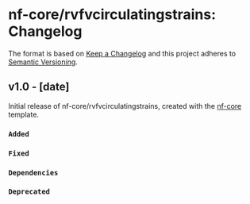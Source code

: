# nf-core/rvfvcirculatingstrains: Changelog

The format is based on [Keep a Changelog](http://keepachangelog.com/en/1.0.0/)
and this project adheres to [Semantic Versioning](http://semver.org/spec/v2.0.0.html).

## v1.0 - [date]

Initial release of nf-core/rvfvcirculatingstrains, created with the [nf-core](http://nf-co.re/) template.

### `Added`

### `Fixed`

### `Dependencies`

### `Deprecated`
